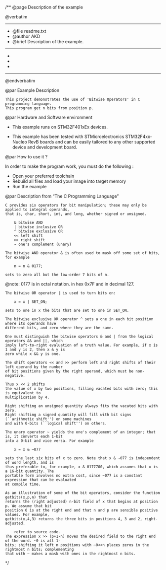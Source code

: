 /**
  @page Description of the example
  
  @verbatim
  ******************************************************************************
  * @file    readme.txt 
  * @author  AKD
  * @brief   Description of the example.
  ******************************************************************************
  *
  *
  *
  ******************************************************************************
  @endverbatim

@par Example Description

	This project demonstrates the use of 'Bitwise Operators' in C programming language.
	This program get n bits from position p.
	

@par Hardware and Software environment  

  - This example runs on STM32F401xEx devices.
    
  - This example has been tested with STMicroelectronics STM32F4xx-Nucleo RevB 
    boards and can be easily tailored to any other supported device 
    and development board.

@par How to use it ? 

In order to make the program work, you must do the following :
 - Open your preferred toolchain 
 - Rebuild all files and load your image into target memory
 - Run the example

@par Description from “The C Programming Language” 

	C provides six operators for bit manipulation; these may only be applied to integral operands,
	that is, char, short, int, and long, whether signed or unsigned.
	
		& bitwise AND
		| bitwise inclusive OR
		^ bitwise exclusive OR
		<< left shift
		>> right shift
		~ one's complement (unary)
	
	The bitwise AND operator & is often used to mask off some set of bits, for example
	
		n = n & 0177;
	
	sets to zero all but the low-order 7 bits of n.
	
@note: 0177 is in octal notation. in hex 0x7F and in decimal 127.	
	
	The bitwise OR operator | is used to turn bits on:
	
		x = x | SET_ON;
		
	sets to one in x the bits that are set to one in SET_ON.
	
	The bitwise exclusive OR operator ^ sets a one in each bit position where its operands have
	different bits, and zero where they are the same.
	
	One must distinguish the bitwise operators & and | from the logical operators && and ||, which
	imply left-to-right evaluation of a truth value. For example, if x is 1 and y is 2, then x & y is
	zero while x && y is one.
	
	The shift operators << and >> perform left and right shifts of their left operand by the number
	of bit positions given by the right operand, which must be non-negative. 
	
	Thus x << 2 shifts
	the value of x by two positions, filling vacated bits with zero; this is equivalent to
	multiplication by 4. 
	
	Right shifting an unsigned quantity always fits the vacated bits with zero.
	Right shifting a signed quantity will fill with bit signs (``arithmetic shift'') on some machines
	and with 0-bits (``logical shift'') on others.

	The unary operator ~ yields the one's complement of an integer; that is, it converts each 1-bit
	into a 0-bit and vice versa. For example
	
		x = x & ~077
	
	sets the last six bits of x to zero. Note that x & ~077 is independent of word length, and is
	thus preferable to, for example, x & 0177700, which assumes that x is a 16-bit quantity. The
	portable form involves no extra cost, since ~077 is a constant expression that can be evaluated
	at compile time.
	
	As an illustration of some of the bit operators, consider the function getbits(x,p,n) that
	returns the (right adjusted) n-bit field of x that begins at position p. We assume that bit
	position 0 is at the right end and that n and p are sensible positive values. For example,
	getbits(x,4,3) returns the three bits in positions 4, 3 and 2, right-adjusted.
	
		refer to source code.
	The expression x >> (p+1-n) moves the desired field to the right end of the word. ~0 is all 1-
	bits; shifting it left n positions with ~0<<n places zeros in the rightmost n bits; complementing
	that with ~ makes a mask with ones in the rightmost n bits.	
		
	
 */
